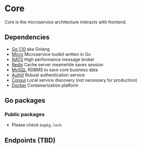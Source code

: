 # Core

Core is the microservice architecture interacts with frontend.

## Dependencies

- [Go 1.10](https://golang.org/) aka Golang
- [Micro](https://micro.mu/) Microservice toolkit written in Go
- [NATS](http://nats.io/) High performance message broker
- [Redis](https://redis.io/) Cache server meanwhile saves session
- [MySQL](https://www.mysql.com/) RDBMS to save core business data
- [Auth0](https://auth0.com/) Robust authentication service
- [Consul](https://www.consul.io/) Local service discovery (not necessary for production)
- [Docker](https://www.docker.com/) Containerization platform

## Go packages

### Public packages

- Please check `Gopkg.lock`

## Endpoints (TBD)